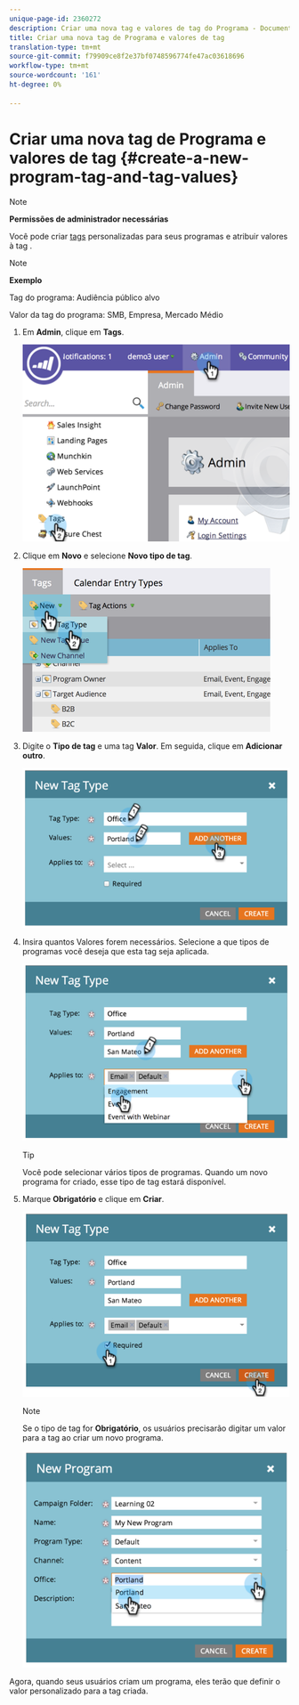 ```yaml
---
unique-page-id: 2360272
description: Criar uma nova tag e valores de tag do Programa - Documentos do marketing - Documentação do produto
title: Criar uma nova tag de Programa e valores de tag
translation-type: tm+mt
source-git-commit: f79909ce8f2e37bf0748596774fe47ac03618696
workflow-type: tm+mt
source-wordcount: '161'
ht-degree: 0%

---
```



# Criar uma nova tag de Programa e valores de tag {#create-a-new-program-tag-and-tag-values}

>[!NOTE]
>
>**Permissões de administrador necessárias**

Você pode criar [tags](/help/marketo/product-docs/core-marketo-concepts/programs/working-with-programs/understanding-tags.md) personalizadas para seus programas e atribuir valores à tag .

>[!NOTE]
>
>**Exemplo**
>
>Tag do programa: Audiência público alvo
>
>Valor da tag do programa: SMB, Empresa, Mercado Médio

1. Em **Admin**, clique em **Tags**.

   ![](assets/image2014-9-24-12-3a10-3a32.png)

1. Clique em **Novo** e selecione **Novo tipo de tag**.

   ![](assets/image2014-9-24-12-3a12-3a43.png)

1. Digite o **Tipo de tag** e uma tag **Valor**. Em seguida, clique em **Adicionar outro**.

   ![](assets/image2014-9-24-12-3a16-3a55.png)

1. Insira quantos Valores forem necessários. Selecione a que tipos de programas você deseja que esta tag seja aplicada.

   ![](assets/image2014-9-24-12-3a17-3a29.png)

   >[!TIP]
   >
   >Você pode selecionar vários tipos de programas. Quando um novo programa for criado, esse tipo de tag estará disponível.

1. Marque **Obrigatório** e clique em **Criar**.

   ![](assets/image2014-9-24-12-3a18-3a33.png)

   >[!NOTE]
   >
   >Se o tipo de tag for **Obrigatório**, os usuários precisarão digitar um valor para a tag ao criar um novo programa.

   ![](assets/image2014-9-24-12-3a19-3a17.png)

Agora, quando seus usuários criam um programa, eles terão que definir o valor personalizado para a tag criada.

